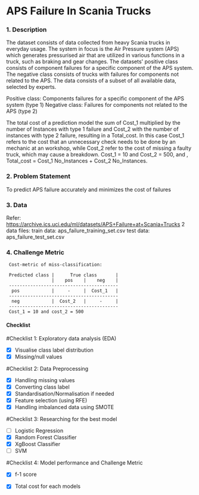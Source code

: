 # APS Failure In Scania Trucks



### 1. Description

The dataset consists of data collected from heavy Scania trucks in everyday usage. The system in focus is the Air Pressure system (APS) which generates pressurised air that are utilized in various functions in a truck, such as braking and gear changes. The datasets' positive class consists of component failures for a specific component of the APS system. The negative class consists of trucks with failures for components not related to the APS. The data consists of a subset of all available data, selected by experts.

Positive class: Components failures for a specific component of the APS system (type 1)
Negative class: Failures for components not related to the APS (type 2)

The total cost of a prediction model the sum of Cost_1 multiplied by the number of Instances with type 1 failure and Cost_2 with the number of instances with type 2 failure, resulting in a Total_cost. In this case Cost_1 refers to the cost that an unnecessary check needs to be done by an mechanic at an workshop, while Cost_2 refer to the cost of missing a faulty truck, which may cause a breakdown. Cost_1 = 10 and Cost_2 = 500, and ,
Total_cost = Cost_1 No_Instances + Cost_2 No_Instances.


### 2. Problem Statement
To predict APS failure accurately and minimizes the cost of failures

### 3. Data
Refer: https://archive.ics.uci.edu/ml/datasets/APS+Failure+at+Scania+Trucks
2 data files:
train data: aps_failure_training_set.csv
test data: aps_failure_test_set.csv

### 4. Challenge Metric

     Cost-metric of miss-classification:

     Predicted class |      True class       |
                     |    pos    |    neg    |
     -----------------------------------------
      pos            |     -     |  Cost_1   |
     -----------------------------------------
      neg            |  Cost_2   |     -     |
     -----------------------------------------
     Cost_1 = 10 and cost_2 = 500
     
#### Checklist

#Checklist 1: Exploratory data analysis (EDA)
- [x] Visualise class label distribution
- [x] Missing/null values

#Checklist 2: Data Preprocessing
- [x] Handling missing values
- [x] Converting class label
- [x] Standardisation/Normalisation if needed
- [x] Feature selection (using RFE)
- [x] Handling imbalanced data using SMOTE

#Checklist 3: Researching for the best model
- [ ] Logistic Regression
- [x] Random Forest Classifier
- [x] XgBoost Classifier
- [ ] SVM

#Checklist 4: Model performance and Challenge Metric
- [x] f-1 score
- [x] Total cost for each models

